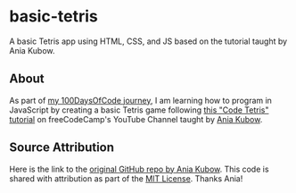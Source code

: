# basic-tetris
 A basic Tetris app using HTML, CSS, and JS based on the tutorial taught by Ania Kubow.

 ## About
 As part of [my 100DaysOfCode journey](https://github.com/ananfito/100-days-of-code), I am learning how to program in JavaScript by creating a basic Tetris game following [this "Code Tetris" tutorial](https://youtu.be/rAUn1Lom6dw) on freeCodeCamp's YouTube Channel taught by [Ania Kubow](https://www.youtube.com/channel/UC5DNytAJ6_FISueUfzZCVsw).

 ## Source Attribution
Here is the link to the [original GitHub repo by Ania Kubow](https://github.com/kubowania/Tetris-Basic). This code is shared with attribution as part of the [MIT License](https://github.com/kubowania/Tetris-Basic). Thanks Ania!
